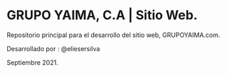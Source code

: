 # GRUPO YAIMA, C.A | Sitio Web.

Repositorio principal para el desarrollo del sitio web, GRUPOYAIMA.com.

Desarrollado por : @eliesersilva

Septiembre 2021.
